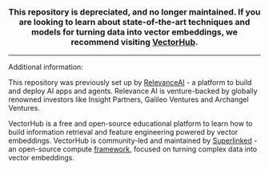<h3 align="center">
This repository is depreciated, and no longer maintained. If you are looking to learn about state-of-the-art techniques and models for turning data into vector embeddings, we recommend visiting <a href='https://superlinked.com/vectorhub'>VectorHub</a>.
</h3>

---
Additional information:

This repository was previously set up by <a href='https://relevanceai.com'>RelevanceAI</a> - a platform to build and deploy AI apps and agents. Relevance AI is venture-backed by globally renowned investors like Insight Partners, Galileo Ventures and Archangel Ventures.

VectorHub is a free and open-source educational platform to learn how to build information retrieval and feature engineering powered by vector embeddings. VectorHub is community-led and maintained by <a href='https://www.superlinked.com'>Superlinked</a> - an open-source compute <a href='https://github.com/superlinked/superlinked'>framework</a>, focused on turning complex data into vector embeddings. 